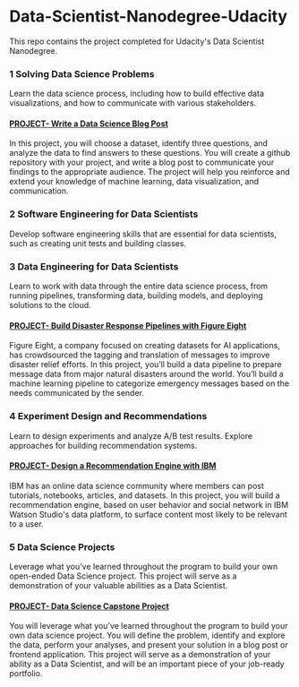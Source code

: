 # Data-Scientist-Nanodegree-Udacity
This repo contains the project completed for Udacity's Data Scientist Nanodegree.


### 1 Solving Data Science Problems
Learn the data science process, including how to build effective data visualizations, and how to communicate with various stakeholders.

#### [PROJECT- Write a Data Science Blog Post](https://github.com/Rizwanhcc/Data-Scientist-Nanodegree-Udacity/tree/main/Project1)
In this project, you will choose a dataset, identify three questions, and analyze the data to find answers to these questions. You will create a github repository with your project, and write a blog post to communicate your findings to the appropriate audience. The project will help you reinforce and extend your knowledge of machine learning, data visualization, and communication.

### 2 Software Engineering for Data Scientists
Develop software engineering skills that are essential for data scientists, such as creating unit tests and building classes.

### 3 Data Engineering for Data Scientists
Learn to work with data through the entire data science process, from running pipelines, transforming data, building models, and deploying solutions to the cloud.

#### [PROJECT- Build Disaster Response Pipelines with Figure Eight](https://github.com/Rizwanhcc/Data-Scientist-Nanodegree-Udacity/tree/main/Disaster_Response_Project)
Figure Eight, a company focused on creating datasets for AI applications, has crowdsourced the tagging and translation of messages to improve disaster relief efforts. In this project, you’ll build a data pipeline to prepare message data from major natural disasters around the world. You’ll build a machine learning pipeline to categorize emergency messages based on the needs communicated by the sender.


### 4 Experiment Design and Recommendations
Learn to design experiments and analyze A/B test results. Explore approaches for building recommendation systems.

#### [PROJECT- Design a Recommendation Engine with IBM](https://github.com/Rizwanhcc/Data-Scientist-Nanodegree-Udacity/tree/main/Recommendations_with_IBM)
IBM has an online data science community where members can post tutorials, notebooks, articles, and datasets. In this project, you will build a recommendation engine, based on user behavior and social network in IBM Watson Studio's data platform, to surface content most likely to be relevant to a user.


### 5 Data Science Projects
Leverage what you’ve learned throughout the program to build your own open-ended Data Science project. This project will serve as a demonstration of your valuable abilities as a Data Scientist.

#### [PROJECT- Data Science Capstone Project](https://github.com/Rizwanhcc/Data-Scientist-Nanodegree-Udacity/tree/main/Capstone_DSND)
You will leverage what you’ve learned throughout the program to build your own data science project. You will define the problem, identify and explore the data, perform your analyses, and present your solution in a blog post or frontend application. This project will serve as a demonstration of your ability as a Data Scientist, and will be an important piece of your job-ready portfolio.
